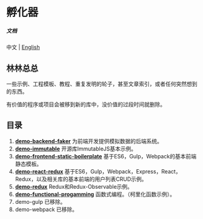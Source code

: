 # 孵化器

##### 文档

中文 | [English][1]

## 林林总总

一些示例、工程模板、教程、重复发明的轮子，甚至文章索引，或者任何突然想到的东西。

有价值的程序或项目会被移到新的库中，没价值的过段时间就删除。

## 目录

1. **[demo-backend-faker][2]** 为前端开发提供模拟数据的后端系统。
2. **[demo-immutable][3]** 开源库ImmutableJS基本示例。
3. **[demo-frontend-static-boilerplate][4]** 基于ES6，Gulp，Webpack的基本前端静态模板。
4. **[demo-react-redux][5]** 基于ES6，Gulp，Webpack，Express，React，Redux，以及相关库的基本前端的用户列表CRUD示例。
5. **[demo-redux][6]** Redux和Redux-Observable示例。 
6. **[demo-functional-progamming][7]** 函数式编程。（柯里化函数示例）。
7. demo-gulp 已移除。
8. demo-webpack 已移除。

[1]: https://github.com/oychao/incubator/blob/master/README-en.md
[2]: https://github.com/oychao/incubator/tree/master/demo-backend-faker
[3]: https://github.com/oychao/incubator/tree/master/demo-immutable
[4]: https://github.com/oychao/incubator/tree/master/demo-frontend-static-boilerplate
[5]: https://github.com/oychao/incubator/tree/master/demo-react-redux
[6]: https://github.com/oychao/incubator/tree/master/demo-redux
[7]: https://github.com/oychao/incubator/tree/master/demo-functional-programming

